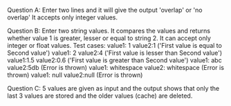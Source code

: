 Question A: Enter two lines and it will give the output 'overlap' or 'no overlap'
            It accepts only integer values.
 
Question B: Enter two string values. It compares the values and returns whether value 1 is greater, lesser or equal to string 2.
            It can accept only integer or float values.
            Test cases:
              value1: 1  value2:1 ('First value is equal to Second value')
              value1: 2  value2:4 ('First value is lesser than Second value')
              value1:1.5 value2:0.6 ('First value is greater than Second value')
              value1: abc value2:5db (Error is thrown)
              value1: whitespace  value2: whitespace  (Error is thrown)
              value1: null value2:null (Error is thrown)
              
              
              
Question C: 5 values are given as input and the output shows that only the last 3 values are stored and the older values (cache) 
            are deleted.
